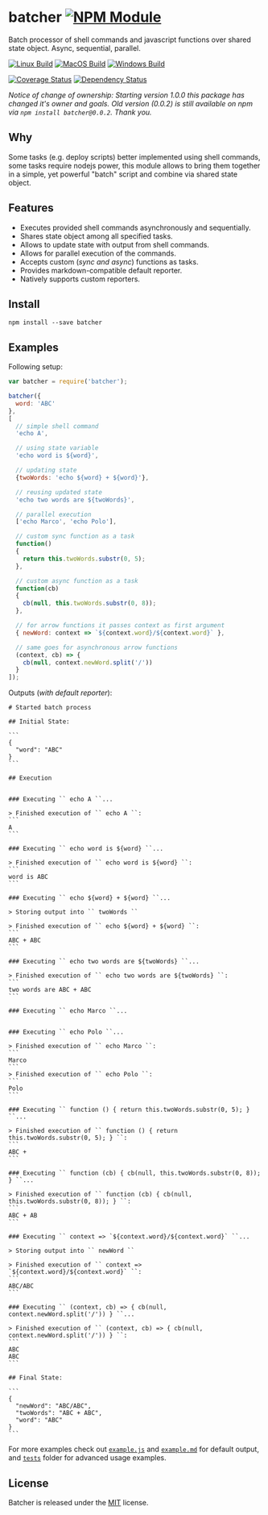 # batcher [![NPM Module](https://img.shields.io/npm/v/batcher.svg?style=flat)](https://www.npmjs.com/package/batcher)

Batch processor of shell commands and javascript functions over shared state object. Async, sequential, parallel.

[![Linux Build](https://img.shields.io/travis/alexindigo/batcher/master.svg?label=linux:4.x-8.x&style=flat)](https://travis-ci.org/alexindigo/batcher)
[![MacOS Build](https://img.shields.io/travis/alexindigo/batcher/master.svg?label=macos:4.x-8.x&style=flat)](https://travis-ci.org/alexindigo/batcher)
[![Windows Build](https://img.shields.io/appveyor/ci/alexindigo/batcher/master.svg?label=windows:4.x-8.x&style=flat)](https://ci.appveyor.com/project/alexindigo/batcher)

[![Coverage Status](https://img.shields.io/coveralls/alexindigo/batcher/master.svg?style=flat)](https://coveralls.io/github/alexindigo/batcher?branch=master)
[![Dependency Status](https://img.shields.io/david/alexindigo/batcher/master.svg?style=flat)](https://david-dm.org/alexindigo/batcher)

*Notice of change of ownership: Starting version 1.0.0 this package has changed it's owner and goals. Old version (0.0.2) is still available on npm via `npm install batcher@0.0.2`. Thank you.*

## Why

Some tasks (e.g. deploy scripts) better implemented using shell commands, some tasks require nodejs power, this module allows to bring them together in a simple, yet powerful "batch" script and combine via shared state object.

## Features

- Executes provided shell commands asynchronously and sequentially.
- Shares state object among all specified tasks.
- Allows to update state with output from shell commands.
- Allows for parallel execution of the commands.
- Accepts custom (*sync and async*) functions as tasks.
- Provides markdown-compatible default reporter.
- Natively supports custom reporters.

## Install

```
npm install --save batcher
```

## Examples

Following setup:

```javascript
var batcher = require('batcher');

batcher({
  word: 'ABC'
},
[
  // simple shell command
  'echo A',

  // using state variable
  'echo word is ${word}',

  // updating state
  {twoWords: 'echo ${word} + ${word}'},

  // reusing updated state
  'echo two words are ${twoWords}',

  // parallel execution
  ['echo Marco', 'echo Polo'],

  // custom sync function as a task
  function()
  {
    return this.twoWords.substr(0, 5);
  },

  // custom async function as a task
  function(cb)
  {
    cb(null, this.twoWords.substr(0, 8));
  },

  // for arrow functions it passes context as first argument
  { newWord: context => `${context.word}/${context.word}` },

  // same goes for asynchronous arrow functions
  (context, cb) => {
    cb(null, context.newWord.split('/'))
  }
]);
```

Outputs (*with default reporter*):

    # Started batch process

    ## Initial State:

    ```
    {
      "word": "ABC"
    }
    ```

    ## Execution


    ### Executing `` echo A ``...

    > Finished execution of `` echo A ``:
    ```
    A
    ```

    ### Executing `` echo word is ${word} ``...

    > Finished execution of `` echo word is ${word} ``:
    ```
    word is ABC
    ```

    ### Executing `` echo ${word} + ${word} ``...

    > Storing output into `` twoWords ``

    > Finished execution of `` echo ${word} + ${word} ``:
    ```
    ABC + ABC
    ```

    ### Executing `` echo two words are ${twoWords} ``...

    > Finished execution of `` echo two words are ${twoWords} ``:
    ```
    two words are ABC + ABC
    ```

    ### Executing `` echo Marco ``...


    ### Executing `` echo Polo ``...

    > Finished execution of `` echo Marco ``:
    ```
    Marco
    ```
    > Finished execution of `` echo Polo ``:
    ```
    Polo
    ```

    ### Executing `` function () { return this.twoWords.substr(0, 5); } ``...

    > Finished execution of `` function () { return this.twoWords.substr(0, 5); } ``:
    ```
    ABC +
    ```

    ### Executing `` function (cb) { cb(null, this.twoWords.substr(0, 8)); } ``...

    > Finished execution of `` function (cb) { cb(null, this.twoWords.substr(0, 8)); } ``:
    ```
    ABC + AB
    ```

    ### Executing `` context => `${context.word}/${context.word}` ``...

    > Storing output into `` newWord ``

    > Finished execution of `` context => `${context.word}/${context.word}` ``:
    ```
    ABC/ABC
    ```

    ### Executing `` (context, cb) => { cb(null, context.newWord.split('/')) } ``...

    > Finished execution of `` (context, cb) => { cb(null, context.newWord.split('/')) } ``:
    ```
    ABC
    ABC
    ```

    ## Final State:

    ```
    {
      "newWord": "ABC/ABC",
      "twoWords": "ABC + ABC",
      "word": "ABC"
    }
    ```



For more examples check out [`example.js`](example.js) and [`example.md`](example.md) for default output,
and [`tests`](tests) folder for advanced usage examples.

## License

Batcher is released under the [MIT](LICENSE) license.
